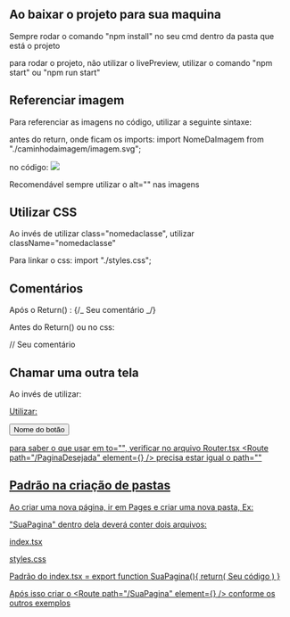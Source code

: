 ## Ao baixar o projeto para sua maquina

Sempre rodar o comando "npm install" no seu cmd dentro da pasta que está o projeto

para rodar o projeto, não utilizar o livePreview, utilizar o comando "npm start" ou "npm run start"

## Referenciar imagem

Para referenciar as imagens no código, utilizar a seguinte sintaxe:

antes do return, onde ficam os imports:
import NomeDaImagem from "./caminhodaimagem/imagem.svg";

no código:
<img src={NomeDaImagem}>

Recomendável sempre utilizar o alt="" nas imagens

## Utilizar CSS

Ao invés de utilizar class="nomedaclasse", utilizar className="nomedaclasse"

Para linkar o css:
import "./styles.css";

## Comentários

Após o Return() :
{/_ Seu comentário _/}

Antes do Return() ou no css:

// Seu comentário

## Chamar uma outra tela

Ao invés de utilizar: <a href="paginadesejada.html">

Utilizar:

<NavLink to="/PaginaDesejada">
<button>Nome do botão</button>
</NavLink>

para saber o que usar em to="", verificar no arquivo Router.tsx
<Route path="/PaginaDesejada" element={<PaginaDesejada />} />
precisa estar igual o path=""

## Padrão na criação de pastas

Ao criar uma nova página, ir em Pages e criar uma nova pasta, Ex:

"SuaPagina" dentro dela deverá conter dois arquivos:

index.tsx

styles.css

Padrão do index.tsx = export function SuaPagina(){
return(
Seu código
)
}

Após isso criar o <Route path="/SuaPagina" element={<SuaPagina />} /> conforme os outros exemplos
